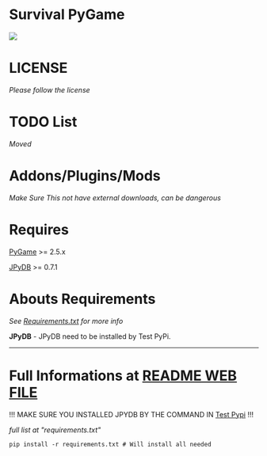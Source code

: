 # Survival PyGame
<img src="https://img.shields.io/github/v/release/MrJuaumBR/SurvivorGame">

# LICENSE
*Please follow the license*

# TODO List
*Moved*


# Addons/Plugins/Mods

*Make Sure This not have external downloads, can be dangerous*

# Requires
[PyGame](https://pypi.org/project/pygame/) >= 2.5.x

[JPyDB](https://test.pypi.org/project/JPyDB/) >= 0.7.1

# Abouts Requirements
*See [Requirements.txt](./requirements.txt) for more info*

**JPyDB**
    - JPyDB need to be installed by Test PyPi.



---
# Full Informations at [README WEB FILE](./README.htm)

!!!         MAKE SURE YOU INSTALLED JPYDB BY THE COMMAND IN [Test Pypi](https://test.pypi.org/project/JPyDB/)         !!!

*full list at "requirements.txt"*

```shell
pip install -r requirements.txt # Will install all needed
```